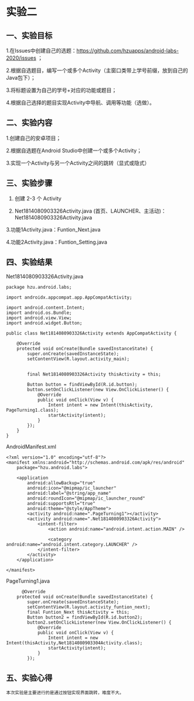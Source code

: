 # 实验二

## 一、实验目标

1.在Issues中创建自己的选题：https://github.com/hzuapps/android-labs-2020/issues ；

2.根据自选题目，编写一个或多个Activity（主窗口类带上学号前缀，放到自己的Java包下）；

3.将标题设置为自己的学号+对应的功能或题目；

4.根据自己选择的题目实现Activity中导航、调用等功能（选做）。


## 二、实验内容

1.创建自己的安卓项目；

2.根据自选题在Android Studio中创建一个或多个Activity；

3.实现一个Activity与另一个Activity之间的跳转（显式或隐式）


## 三、实验步骤

1. 创建 2-3 个 Activity

2. Net1814080903326Activity.java (首页、LAUNCHER、主活动)：Net1814080903326Activity.java

3.功能1Activity.java：Funtion_Next.java

4.功能2Activity.java：Funtion_Setting.java

## 四、实验结果
Net1814080903326Activity.java
~~~
package hzu.android.labs;

import androidx.appcompat.app.AppCompatActivity;

import android.content.Intent;
import android.os.Bundle;
import android.view.View;
import android.widget.Button;

public class Net1814080903326Activity extends AppCompatActivity {

    @Override
    protected void onCreate(Bundle savedInstanceState) {
        super.onCreate(savedInstanceState);
        setContentView(R.layout.activity_main);


        final Net1814080903326Activity thisActivity = this;

        Button button = findViewById(R.id.button);
        button.setOnClickListener(new View.OnClickListener() {
            @Override
            public void onClick(View v) {
                Intent intent = new Intent(thisActivity, PageTurning1.class);
                startActivity(intent);
            }
        });
    }
}
~~~
AndroidManifest.xml
~~~
<?xml version="1.0" encoding="utf-8"?>
<manifest xmlns:android="http://schemas.android.com/apk/res/android"
    package="hzu.android.labs">

    <application
        android:allowBackup="true"
        android:icon="@mipmap/ic_launcher"
        android:label="@string/app_name"
        android:roundIcon="@mipmap/ic_launcher_round"
        android:supportsRtl="true"
        android:theme="@style/AppTheme">
        <activity android:name=".PageTurning1"></activity>
        <activity android:name=".Net1814080903326Activity">
            <intent-filter>
                <action android:name="android.intent.action.MAIN" />

                <category android:name="android.intent.category.LAUNCHER" />
            </intent-filter>
        </activity>
    </application>

</manifest>
~~~
PageTurning1.java 
~~~
      @Override
    protected void onCreate(Bundle savedInstanceState) {
        super.onCreate(savedInstanceState);
        setContentView(R.layout.activity_funtion_next);
        final Funtion_Next thisActivity = this;
        Button button2 = findViewById(R.id.button2);
        button2.setOnClickListener(new View.OnClickListener() {
            @Override
            public void onClick(View v) {
                Intent intent = new Intent(thisActivity,Net1814080903304Activity.class);
                startActivity(intent);
            }
        });
~~~

## 五、实验心得
	本次实验是主要进行的是通过按钮实现界面跳转，难度不大。
